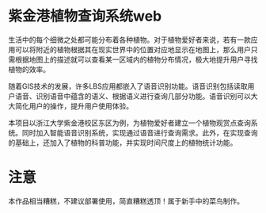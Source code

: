 # 紫金港植物查询系统web
生活中的每个细微之处都可能分布着各种植物。对于植物爱好者来说，若有一款应用可以将附近的植物根据其在现实世界中的位置对应地显示在地图上，那么用户只需根据地图上的描述就可以查看某一区域内的植物分布情况，极大地提升用户寻找植物的效率。

随着GIS技术的发展，许多LBS应用都嵌入了语音识别功能。语音识别包括读取用户语音、识别语音中蕴含的语义、根据语义进行查询几部分功能。语音识别可以大大简化用户的操作，提升用户使用体验。

本项目以浙江大学紫金港校区东区为例，为植物爱好者建立一个植物观赏点查询系统。同时加入智能语音识别系统，实现通过语音进行查询需求。此外，在实现查询的基础上，还加入了植物的科普功能，并实现时间尺度上的植物统计功能。
# 注意
本作品相当糟糕，不建议部署使用，简直糟糕透顶！属于新手中的菜鸟制作。
